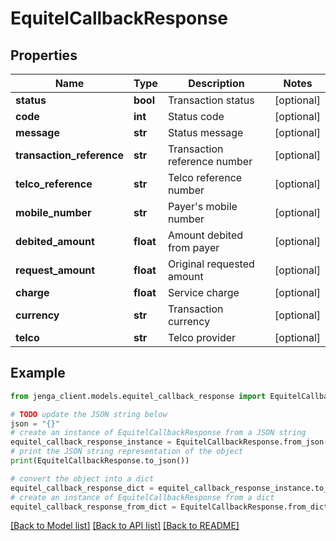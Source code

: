 # EquitelCallbackResponse


## Properties

Name | Type | Description | Notes
------------ | ------------- | ------------- | -------------
**status** | **bool** | Transaction status | [optional] 
**code** | **int** | Status code | [optional] 
**message** | **str** | Status message | [optional] 
**transaction_reference** | **str** | Transaction reference number | [optional] 
**telco_reference** | **str** | Telco reference number | [optional] 
**mobile_number** | **str** | Payer&#39;s mobile number | [optional] 
**debited_amount** | **float** | Amount debited from payer | [optional] 
**request_amount** | **float** | Original requested amount | [optional] 
**charge** | **float** | Service charge | [optional] 
**currency** | **str** | Transaction currency | [optional] 
**telco** | **str** | Telco provider | [optional] 

## Example

```python
from jenga_client.models.equitel_callback_response import EquitelCallbackResponse

# TODO update the JSON string below
json = "{}"
# create an instance of EquitelCallbackResponse from a JSON string
equitel_callback_response_instance = EquitelCallbackResponse.from_json(json)
# print the JSON string representation of the object
print(EquitelCallbackResponse.to_json())

# convert the object into a dict
equitel_callback_response_dict = equitel_callback_response_instance.to_dict()
# create an instance of EquitelCallbackResponse from a dict
equitel_callback_response_from_dict = EquitelCallbackResponse.from_dict(equitel_callback_response_dict)
```
[[Back to Model list]](../README.md#documentation-for-models) [[Back to API list]](../README.md#documentation-for-api-endpoints) [[Back to README]](../README.md)


